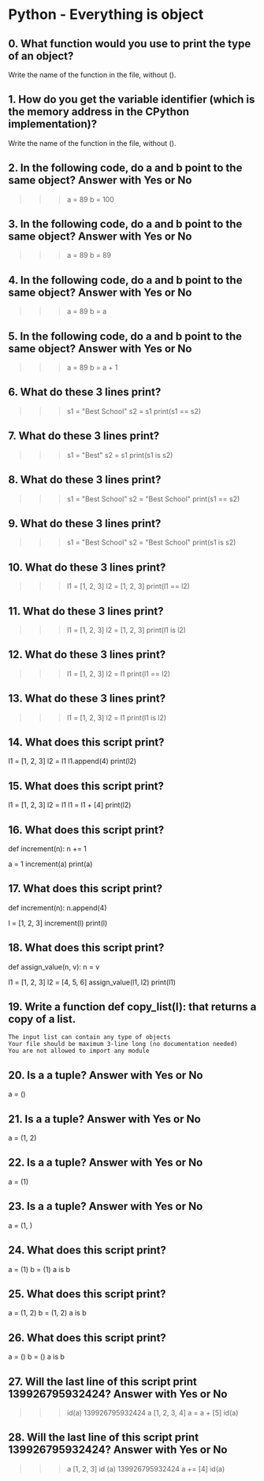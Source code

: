 # Python - Everything is object

## 0. What function would you use to print the type of an object?

Write the name of the function in the file, without ().

## 1. How do you get the variable identifier (which is the memory address in the CPython implementation)?

Write the name of the function in the file, without ().

## 2. In the following code, do a and b point to the same object? Answer with Yes or No

>>> a = 89
>>> b = 100

## 3. In the following code, do a and b point to the same object? Answer with Yes or No

>>> a = 89
>>> b = 89

## 4. In the following code, do a and b point to the same object? Answer with Yes or No

>>> a = 89
>>> b = a

## 5. In the following code, do a and b point to the same object? Answer with Yes or No

>>> a = 89
>>> b = a + 1

## 6. What do these 3 lines print?

>>> s1 = "Best School"
>>> s2 = s1
>>> print(s1 == s2)
## 7. What do these 3 lines print?

>>> s1 = "Best"
>>> s2 = s1
>>> print(s1 is s2)

## 8. What do these 3 lines print?

>>> s1 = "Best School"
>>> s2 = "Best School"
>>> print(s1 == s2)

## 9. What do these 3 lines print?

>>> s1 = "Best School"
>>> s2 = "Best School"
>>> print(s1 is s2)

## 10. What do these 3 lines print?

>>> l1 = [1, 2, 3]
>>> l2 = [1, 2, 3] 
>>> print(l1 == l2)

## 11. What do these 3 lines print?

>>> l1 = [1, 2, 3]
>>> l2 = [1, 2, 3] 
>>> print(l1 is l2)

## 12. What do these 3 lines print?

>>> l1 = [1, 2, 3]
>>> l2 = l1
>>> print(l1 == l2)

## 13. What do these 3 lines print?

>>> l1 = [1, 2, 3]
>>> l2 = l1
>>> print(l1 is l2)

## 14. What does this script print?

l1 = [1, 2, 3]
l2 = l1
l1.append(4)
print(l2)

## 15. What does this script print?

l1 = [1, 2, 3]
l2 = l1
l1 = l1 + [4]
print(l2)

## 16. What does this script print?

def increment(n):
    n += 1

a = 1
increment(a)
print(a)

## 17. What does this script print?

def increment(n):
    n.append(4)

l = [1, 2, 3]
increment(l)
print(l)

## 18. What does this script print?

def assign_value(n, v):
    n = v

l1 = [1, 2, 3]
l2 = [4, 5, 6]
assign_value(l1, l2)
print(l1)

## 19. Write a function def copy_list(l): that returns a copy of a list.

    The input list can contain any type of objects
    Your file should be maximum 3-line long (no documentation needed)
    You are not allowed to import any module

## 20. Is a a tuple? Answer with Yes or No

a = ()

## 21. Is a a tuple? Answer with Yes or No

a = (1, 2)

## 22. Is a a tuple? Answer with Yes or No

a = (1)

## 23. Is a a tuple? Answer with Yes or No

a = (1, )

## 24. What does this script print?

a = (1)
b = (1)
a is b

## 25. What does this script print?

a = (1, 2)
b = (1, 2)
a is b

## 26. What does this script print?

a = ()
b = ()
a is b

## 27. Will the last line of this script print 139926795932424? Answer with Yes or No

>>> id(a)
139926795932424
>>> a
[1, 2, 3, 4]
>>> a = a + [5]
>>> id(a)

## 28. Will the last line of this script print 139926795932424? Answer with Yes or No

>>> a
[1, 2, 3]
>>> id (a)
139926795932424
>>> a += [4]
>>> id(a)

